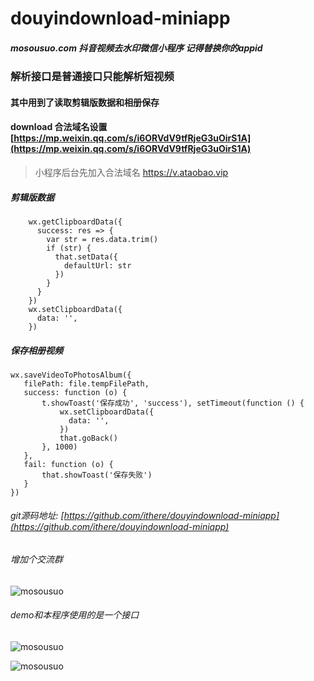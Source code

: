 # douyindownload-miniapp
##### mosousuo.com 抖音视频去水印微信小程序 记得替换你的appid
### 解析接口是普通接口只能解析短视频
#### 其中用到了读取剪辑版数据和相册保存
#### download 合法域名设置 [https://mp.weixin.qq.com/s/i6ORVdV9tfRjeG3uOirS1A](https://mp.weixin.qq.com/s/i6ORVdV9tfRjeG3uOirS1A)
> 小程序后台先加入合法域名 https://v.ataobao.vip
##### 剪辑版数据
```
    wx.getClipboardData({
      success: res => {
        var str = res.data.trim()
        if (str) {
          that.setData({
            defaultUrl: str
          })
        }
      }
    })
    wx.setClipboardData({
      data: '',
    })
```
##### 保存相册视频
```
wx.saveVideoToPhotosAlbum({
   filePath: file.tempFilePath,
   success: function (o) {
       t.showToast('保存成功', 'success'), setTimeout(function () {
           wx.setClipboardData({
             data: '',
           })
           that.goBack()
       }, 1000)
   },
   fail: function (o) {
       that.showToast('保存失败')
   }
})
```
###### git源码地址: [https://github.com/ithere/douyindownload-miniapp](https://github.com/ithere/douyindownload-miniapp)

###### 增加个交流群
![mosousuo](https://ae01.alicdn.com/kf/H5ac579f1544a4caab410eccb48b8e45f9.jpg)

###### demo和本程序使用的是一个接口
![mosousuo](https://qrcode_ms.jpg)

![mosousuo](https://mosousuo_1.png)

